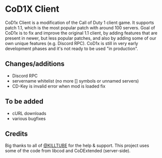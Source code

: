 # CoD1X Client

CoD1x Client is a modification of the Call of Duty 1 client game. It supports patch 1.1, which is the most popular patch with around 100 servers.
Goal of CoD1x is to fix and improve the original 1.1 client, by adding features that are present in newer, but less popular patches, and also by adding some of our own unique features (e.g. Discord RPC).
CoD1x is still in very early development phases and it's not ready to be used "in production".

## Changes/additions

- Discord RPC
- servername whitelist (no more [] symbols or unnamed servers)
- CD-Key is invalid error when mod is loaded fix

## To be added

- cURL downloads
- various bugfixes

## Credits

Big thanks to all of [@KILLTUBE](https://github.com/KILLTUBE/) for the help & support.
This project uses some of the code from libcod and CoDExtended (server-side).
